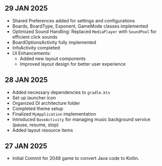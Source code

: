 ## 29 JAN 2025

- Shared Preferences added for settings and configurations
- Boards, BoardType, Exponent, GameMode classes implemented
- Optimized Sound Handling: Replaced `MediaPlayer` with `SoundPool` for efficient click sounds
- BoardOptionsActivity fully implemented
- InfoActivity completed
- UI Enhancements:
    - Added new layout components
    - Improved layout design for better user experience

## 28 JAN 2025

- Added necessary dependencies to `gradle.kts`
- Set up launcher icon
- Organized DI architecture folder
- Completed theme setup
- Finalized `MyApplication` implementation
- Introduced `BaseActivity` for managing music background service (pause, resume, stop)
- Added layout resource items

## 27 JAN 2025

- Initial Commit for 2048 game to convert Java code to Kotlin.



